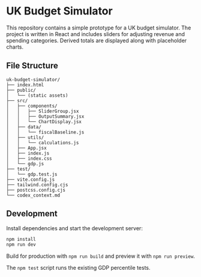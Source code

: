 # UK Budget Simulator

This repository contains a simple prototype for a UK budget simulator. The
project is written in React and includes sliders for adjusting revenue and
spending categories. Derived totals are displayed along with placeholder
charts.

## File Structure

```
uk-budget-simulator/
├── index.html
├── public/
│   └── (static assets)
├── src/
│   ├── components/
│   │   ├── SliderGroup.jsx
│   │   ├── OutputSummary.jsx
│   │   └── ChartDisplay.jsx
│   ├── data/
│   │   └── fiscalBaseline.js
│   ├── utils/
│   │   └── calculations.js
│   ├── App.jsx
│   ├── index.js
│   ├── index.css
│   └── gdp.js
├── test/
│   └── gdp.test.js
├── vite.config.js
├── tailwind.config.cjs
├── postcss.config.cjs
└── codex_context.md
```

## Development

Install dependencies and start the development server:

```bash
npm install
npm run dev
```

Build for production with `npm run build` and preview it with `npm run preview`.

The `npm test` script runs the existing GDP percentile tests.
